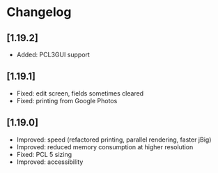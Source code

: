 # Changelog

## [1.19.2]

* Added: PCL3GUI support

## [1.19.1]

* Fixed: edit screen, fields sometimes cleared
* Fixed: printing from Google Photos

## [1.19.0]

* Improved: speed (refactored printing, parallel rendering, faster jBig)
* Improved: reduced memory consumption at higher resolution
* Fixed: PCL 5 sizing
* Improved: accessibility

